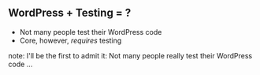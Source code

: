 ##  WordPress + Testing = ?

<ul>
    <li class="fragment">Not many people test their WordPress code</li>
    <li class="fragment">Core, however, <i>requires</i> testing</li>
</ul>

note:
    I'll be the first to admit it: Not many people really test their WordPress code ...
